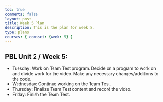```yaml
---
toc: true
comments: false
layout: post
title: Week 5 Plan
description: This is the plan for week 5.
type: plans
courses: { compsci: {week: 5} }
---
```


## PBL Unit 2 / Week 5:
- Tuesday: Work on Team Test program. Decide on a program to work on and divide work for the video. Make any necessary changes/additions to the code.
- Wednesday: Continue working on the Team Test.
- Thursday: Finalize Team Test content and record the video.
- Friday: Finish the Team Test.